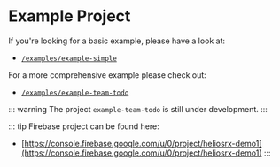 # Example Project

If you're looking for a basic example, please have a look at:

- [`/examples/example-simple`](https://github.com/tw00/heliosrx-private/tree/master/examples/example-simple)

For a more comprehensive example please check out:

- [`/examples/example-team-todo`](https://github.com/tw00/heliosrx-private/tree/master/examples/example-team-todo)

::: warning
The project `example-team-todo` is still under development.
:::

::: tip
Firebase project can be found here:
- [https://console.firebase.google.com/u/0/project/heliosrx-demo1](https://console.firebase.google.com/u/0/project/heliosrx-demo1)
:::
